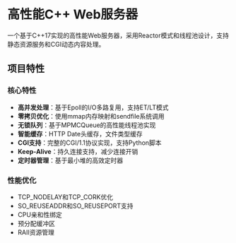 # 高性能C++ Web服务器

一个基于C++17实现的高性能Web服务器，采用Reactor模式和线程池设计，支持静态资源服务和CGI动态内容处理。

## 项目特性

### 核心特性
- **高并发处理**：基于Epoll的I/O多路复用，支持ET/LT模式
- **零拷贝优化**：使用mmap内存映射和sendfile系统调用
- **无锁队列**：基于MPMCQueue的高性能线程池实现
- **智能缓存**：HTTP Date头缓存，文件类型缓存
- **CGI支持**：完整的CGI/1.1协议实现，支持Python脚本
- **Keep-Alive**：持久连接支持，减少连接开销
- **定时器管理**：基于最小堆的高效定时器

### 性能优化
- TCP_NODELAY和TCP_CORK优化
- SO_REUSEADDR和SO_REUSEPORT支持
- CPU亲和性绑定
- 预分配缓冲区
- RAII资源管理
